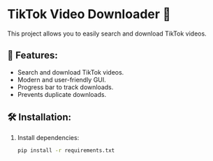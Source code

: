 # TikTok Video Downloader 🚀

This project allows you to easily search and download TikTok videos.

## 🔧 Features:
- Search and download TikTok videos.
- Modern and user-friendly GUI.
- Progress bar to track downloads.
- Prevents duplicate downloads.

## 🛠 Installation:
1. Install dependencies:  
   ```sh
   pip install -r requirements.txt
